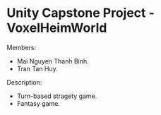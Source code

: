 # Unity Capstone Project - VoxelHeimWorld
Members:
- Mai Nguyen Thanh Binh.
- Tran Tan Huy.

Description:
- Turn-based stragety game.
- Fantasy game.
